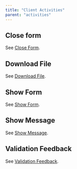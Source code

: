 ```yaml
---
title: "Client Activities"
parent: "activities"
---
```

## Close form

See [Close Form](close-form).

## Download File

See [Download File](download-file).

## Show Form

See [Show Form](show-form).

## Show Message

See [Show Message](show-message).

## Validation Feedback

See [Validation Feedback](validation-feedback).

